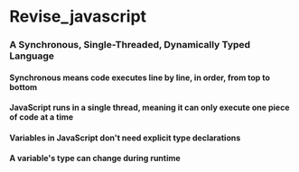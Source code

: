 # Revise_javascript
### A Synchronous, Single-Threaded, Dynamically Typed Language
#### Synchronous means code executes line by line, in order, from top to bottom
#### JavaScript runs in a single thread, meaning it can only execute one piece of code at a time
#### Variables in JavaScript don't need explicit type declarations
#### A variable's type can change during runtime
